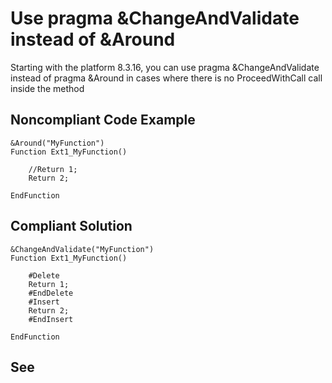 # Use pragma &ChangeAndValidate instead of &Around

Starting with the platform 8.3.16, you can use pragma &ChangeAndValidate instead of pragma &Around in cases where there is no ProceedWithCall call inside the method 

## Noncompliant Code Example

```bsl
&Around("MyFunction")
Function Ext1_MyFunction()
	
	//Return 1;
	Return 2;
	
EndFunction
```

## Compliant Solution

```bsl
&ChangeAndValidate("MyFunction")
Function Ext1_MyFunction()
	
	#Delete
	Return 1;
	#EndDelete
	#Insert
	Return 2;
	#EndInsert
	
EndFunction
```

## See

